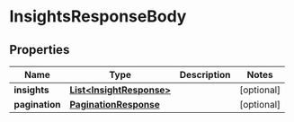 

# InsightsResponseBody


## Properties

| Name | Type | Description | Notes |
|------------ | ------------- | ------------- | -------------|
|**insights** | [**List&lt;InsightResponse&gt;**](InsightResponse.md) |  |  [optional] |
|**pagination** | [**PaginationResponse**](PaginationResponse.md) |  |  [optional] |



